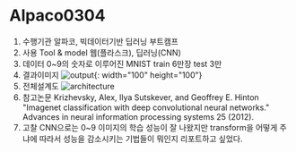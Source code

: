 # Alpaco0304

1. 수행기관
   알파코, 빅데이터기반 딥러닝 부트캠프
2. 사용 Tool & model
   웹(플라스크), 딥러닝(CNN)
3. 데이터
   0~9의 숫자로 이루어진 MNIST train 6만장 test 3만
5. 결과이미지
  ![output](https://github.com/hjl023/Alpaco0304/assets/149747454/875889b2-b3b5-4032-96bc-68a3766042e3){: width="100" height="100"}
6. 전체설계도
   ![architecture](https://github.com/hjl023/Alpaco0304/assets/149747454/2611b5e9-bb02-4cc3-869a-52ad45bbc972)
7. 참고논문
   Krizhevsky, Alex, Ilya Sutskever, and Geoffrey E. Hinton
   "Imagenet classification with deep convolutional neural networks."
   Advances in neural information processing systems 25 (2012).
8. 고찰
   CNN으로는 0~9 이미지의 학습 성능이 잘 나왔지만 transform을 어떻게 주냐에 따라서 성능을 감소시키는 기법들이 뭐인지 리포트하고          싶었다.

